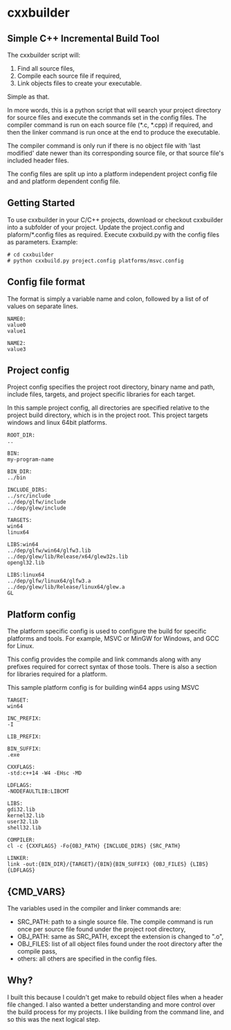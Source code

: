 # cxxbuilder
## Simple C++ Incremental Build Tool

The cxxbuilder script will:
1. Find all source files,
2. Compile each source file if required, 
3. Link objects files to create your executable. 

Simple as that. 

In more words, this is a python script that will search your project directory for source files and 
execute the commands set in the config files. The compiler command is run on each source file 
(*.c, *.cpp) if required, and then the linker command is run once at the end to
produce the executable. 

The compiler command is only run if there is no object file with 'last modified' date newer 
than its corresponding source file, or that source file's included header files. 

The config files are split up into a platform independent project config file and and platform dependent config file. 

## Getting Started
To use cxxbuilder in your C/C++ projects, download or checkout cxxbuilder into a subfolder of your project. Update the project.config and plaform/*.config files as required. Execute cxxbuild.py with the config files as parameters. Example: 
```
# cd cxxbuilder
# python cxxbuild.py project.config platforms/msvc.config
```

## Config file format
The format is simply a variable name and colon, followed by a list of of values on separate lines. 
```
NAME0:
value0
value1

NAME2:
value3
```
## Project config
Project config specifies the project root directory, binary name and path, include files, targets, 
and project specific libraries for each target.

In this sample project config, all directories are specified relative to the project build directory, which is 
in the project root. This project targets windows and linux 64bit platforms. 
```
ROOT_DIR:
..

BIN: 
my-program-name

BIN_DIR:
../bin

INCLUDE_DIRS:
../src/include
../dep/glfw/include
../dep/glew/include

TARGETS:
win64
linux64

LIBS:win64
../dep/glfw/win64/glfw3.lib 
../dep/glew/lib/Release/x64/glew32s.lib
opengl32.lib

LIBS:linux64
../dep/glfw/linux64/glfw3.a
../dep/glew/lib/Release/linux64/glew.a
GL
```

## Platform config
The platform specific config is used to configure the build for specific platforms and tools. For example, MSVC or MinGW for Windows, and GCC for Linux. 

This config provides the compile and link commands along with any prefixes required for correct syntax
of those tools. There is also a section for libraries required for a platform. 

This sample platform config is for building win64 apps using MSVC
```
TARGET:
win64

INC_PREFIX:
-I

LIB_PREFIX:

BIN_SUFFIX:
.exe

CXXFLAGS:
-std:c++14 -W4 -EHsc -MD

LDFLAGS:
-NODEFAULTLIB:LIBCMT

LIBS:
gdi32.lib
kernel32.lib
user32.lib
shell32.lib

COMPILER:
cl -c {CXXFLAGS} -Fo{OBJ_PATH} {INCLUDE_DIRS} {SRC_PATH}

LINKER:
link -out:{BIN_DIR}/{TARGET}/{BIN}{BIN_SUFFIX} {OBJ_FILES} {LIBS} {LDFLAGS}
```

## {CMD_VARS}
The variables used in the compiler and linker commands are: 
- SRC_PATH: path to a single source file. The compile command is run once per source file found under the project root directory,
- OBJ_PATH: same as SRC_PATH, except the extension is changed to ".o",
- OBJ_FILES: list of all object files found under the root directory after the compile pass,
- others: all others are specified in the config files. 

## Why? 
I built this because I couldn't get make to rebuild object files when a header file changed. I also wanted a better understanding and more control over the build process for my projects. I like building from the command line, and so this was the next logical step.
